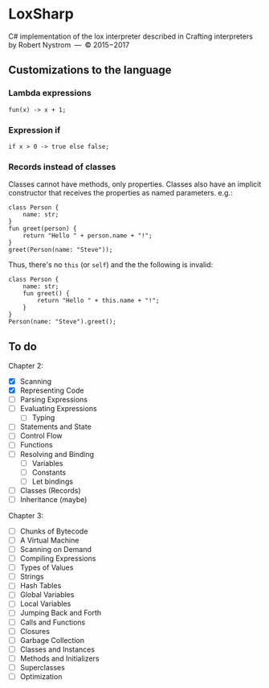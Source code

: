 # LoxSharp

C# implementation of the lox interpreter described in Crafting interpreters by Robert Nystrom — © 2015 – 2017

## Customizations to the language

### Lambda expressions

```
fun(x) -> x + 1;
```

### Expression if

```
if x > 0 -> true else false;
```

### Records instead of classes

Classes cannot have methods, only properties. Classes also have an implicit constructor that receives the properties as named parameters.
e.g.:
```
class Person {
    name: str;
}
fun greet(person) {
    return "Hello " + person.name + "!";
}
greet(Person(name: "Steve"));
```

Thus, there's no `this` (or `self`) and the the following is invalid:
```
class Person {
    name: str;
    fun greet() {
        return "Hello " + this.name + "!";
    }
}
Person(name: "Steve").greet();
```
## To do

Chapter 2:

- [X] Scanning
- [X] Representing Code
- [ ] Parsing Expressions
- [ ] Evaluating Expressions
  - [ ] Typing
- [ ] Statements and State
- [ ] Control Flow
- [ ] Functions
- [ ] Resolving and Binding
  - [ ] Variables
  - [ ] Constants
  - [ ] Let bindings
- [ ] Classes (Records)
- [ ] Inheritance (maybe)

Chapter 3:

- [ ] Chunks of Bytecode
- [ ] A Virtual Machine
- [ ] Scanning on Demand
- [ ] Compiling Expressions
- [ ] Types of Values
- [ ] Strings
- [ ] Hash Tables
- [ ] Global Variables
- [ ] Local Variables
- [ ] Jumping Back and Forth
- [ ] Calls and Functions
- [ ] Closures
- [ ] Garbage Collection
- [ ] Classes and Instances
- [ ] Methods and Initializers
- [ ] Superclasses
- [ ] Optimization

